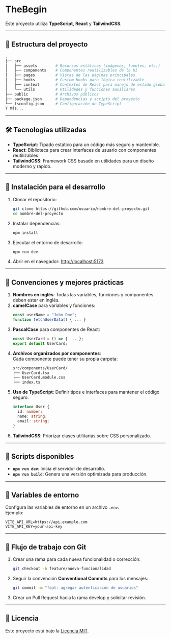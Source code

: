 # TheBegin

Este proyecto utiliza **TypeScript**, **React** y **TailwindCSS**.

---

## 📁 Estructura del proyecto

```bash
.
├── src
│   ├── assets        # Recursos estáticos (imágenes, fuentes, etc.)
│   ├── components    # Componentes reutilizables de la UI
│   ├── pages         # Vistas de las páginas principales
│   ├── hooks         # Custom Hooks para lógica reutilizable
│   ├── context       # Contextos de React para manejo de estado global
│   └── utils         # Utilidades y funciones auxiliares
├── public            # Archivos públicos
├── package.json      # Dependencias y scripts del proyecto
└── tsconfig.json     # Configuración de TypeScript
Y más...
```

---

## 🛠 Tecnologías utilizadas

- **TypeScript**: Tipado estático para un código más seguro y mantenible.
- **React**: Biblioteca para crear interfaces de usuario con componentes reutilizables.
- **TailwindCSS**: Framework CSS basado en utilidades para un diseño moderno y rápido.

---

## 🚀 Instalación para el desarrollo

1. Clonar el repositorio:

   ```bash
   git clone https://github.com/usuario/nombre-del-proyecto.git
   cd nombre-del-proyecto
   ```

2. Instalar dependencias:

   ```bash
   npm install
   ```

3. Ejecutar el entorno de desarrollo:

   ```bash
   npm run dev
   ```

4. Abrir en el navegador: [http://localhost:5173](http://localhost:5173)

---

## 📏 Convenciones y mejores prácticas

1. **Nombres en inglés**: Todas las variables, funciones y componentes deben estar en inglés.
2. **camelCase** para variables y funciones:
   ```javascript
   const userName = "John Doe";
   function fetchUserData() { ... }
   ```
3. **PascalCase** para componentes de React:
   ```javascript
   const UserCard = () => { ... };
   export default UserCard;
   ```
4. **Archivos organizados por componentes**:  
   Cada componente puede tener su propia carpeta:
   ```bash
   src/components/UserCard/
   ├── UserCard.tsx
   ├── UserCard.module.css
   └── index.ts
   ```
5. **Uso de TypeScript**: Definir tipos e interfaces para mantener el código seguro.
   ```typescript
   interface User {
     id: number;
     name: string;
     email: string;
   }
   ```
6. **TailwindCSS**: Priorizar clases utilitarias sobre CSS personalizado.

---

## 📜 Scripts disponibles

- **`npm run dev`**: Inicia el servidor de desarrollo.
- **`npm run build`**: Genera una versión optimizada para producción.

---

## 🔧 Variables de entorno

Configura las variables de entorno en un archivo `.env`.  
Ejemplo:

```env
VITE_API_URL=https://api.example.com
VITE_API_KEY=your-api-key
```

---

## 🌲 Flujo de trabajo con Git

1. Crear una rama para cada nueva funcionalidad o corrección:

   ```bash
   git checkout -b feature/nueva-funcionalidad
   ```

2. Seguir la convención **Conventional Commits** para los mensajes:

   ```bash
   git commit -m "feat: agregar autenticación de usuarios"
   ```

3. Crear un Pull Request hacia la rama develop y solicitar revisión.

---

## 📄 Licencia

Este proyecto está bajo la [Licencia MIT](https://opensource.org/licenses/MIT).
